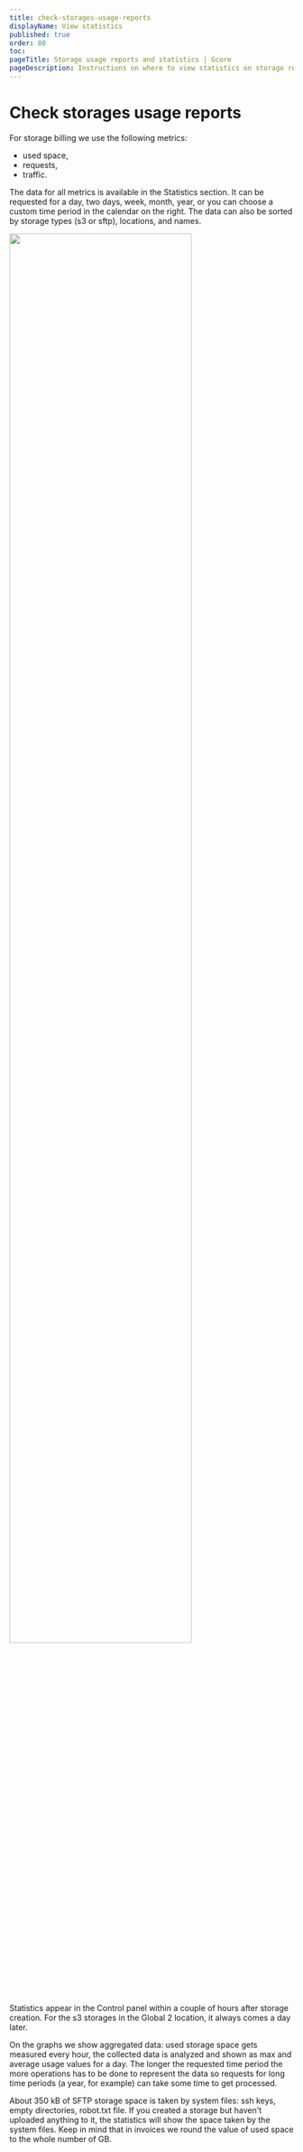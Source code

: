 ```yaml
---
title: check-storages-usage-reports
displayName: View statistics
published: true
order: 80
toc:
pageTitle: Storage usage reports and statistics | Gcore
pageDescription: Instructions on where to view statistics on storage resource utilization in the control panel.
---
```

# Check storages usage reports

For storage billing we use the following metrics:

- used space,
- requests,
- traffic.

The data for all metrics is available in the Statistics section. It can be requested for a day, two days, week, month, year, or you can choose a custom time period in the calendar on the right. The data can also be sorted by storage types (s3 or sftp), locations, and names.

<img src="https://assets.gcore.pro/docs/storage/check-storages-usage-reports/Screenshot_70.png" alt="" width="80%">

Statistics appear in the Control panel within a couple of hours after storage creation. For the s3 storages in the Global 2 location, it always comes a day later. 

On the graphs we show aggregated data: used storage space gets measured every hour, the collected data is analyzed and shown as max and average usage values for a day. The longer the requested time period the more operations has to be done to represent the data so requests for long time periods (a year, for example) can take some time to get processed.

About 350 kB of SFTP storage space is taken by system files: ssh keys, empty directories, robot.txt file. If you created a storage but haven't uploaded anything to it, the statistics will show the space taken by the system files. Keep in mind that in invoices we round the value of used space to the whole number of GB.